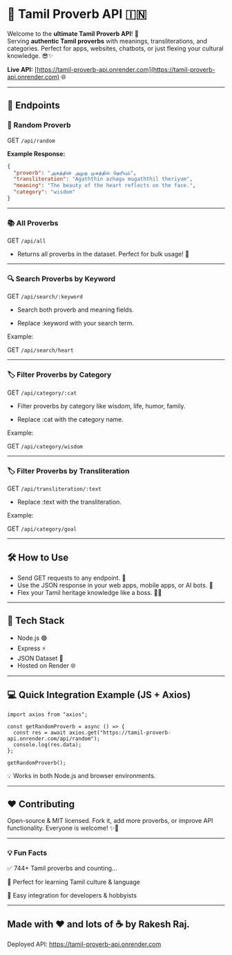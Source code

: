 # 🌟 Tamil Proverb API 🇮🇳

Welcome to the **ultimate Tamil Proverb API**! 🚀  
Serving **authentic Tamil proverbs** with meanings, transliterations, and categories. Perfect for apps, websites, chatbots, or just flexing your cultural knowledge. 😎✨

**Live API:** [https://tamil-proverb-api.onrender.com](https://tamil-proverb-api.onrender.com) 🌐

---

## 🧩 Endpoints

### 🎲 Random Proverb

GET ```/api/random```

**Example Response:**
```json
{
  "proverb": "அகத்தின் அழகு முகத்தில் தெரியும்",
  "transliteration": "Agaththin azhagu mugaththil theriyum",
  "meaning": "The beauty of the heart reflects on the face.",
  "category": "wisdom"
}
```
---
### 📚 All Proverbs

GET ```/api/all```

- Returns all proverbs in the dataset. Perfect for bulk usage! 💾

---

### 🔍 Search Proverbs by Keyword

GET ```/api/search/:keyword```

- Search both proverb and meaning fields.

- Replace :keyword with your search term.

Example:

GET ```/api/search/heart```

---

### 🏷️ Filter Proverbs by Category

GET ```/api/category/:cat```

- Filter proverbs by category like wisdom, life, humor, family.

- Replace :cat with the category name.

Example:

GET ```/api/category/wisdom```

---

### 🏷️ Filter Proverbs by Transliteration

GET ```/api/transliteration/:text```

- Replace :text with the transliteration.

Example:

GET ```/api/category/goal```

---

## 🛠️ How to Use

- Send GET requests to any endpoint. 📡  
- Use the JSON response in your web apps, mobile apps, or AI bots. 🤖  
- Flex your Tamil heritage knowledge like a boss. 💪😎  


---

## 🚀 Tech Stack

- Node.js 🟢
- Express ⚡
- JSON Dataset 📄
- Hosted on Render 🌐

---
## 💻 Quick Integration Example (JS + Axios)

```
import axios from "axios";

const getRandomProverb = async () => {
  const res = await axios.get("https://tamil-proverb-api.onrender.com/api/random");
  console.log(res.data);
};

getRandomProverb();

```

💡 Works in both Node.js and browser environments.

---

## ❤️ Contributing

Open-source & MIT licensed. Fork it, add more proverbs, or improve API functionality. Everyone is welcome! ✨🎉

---

### 💡 Fun Facts

✅ 744+ Tamil proverbs and counting…

🌱 Perfect for learning Tamil culture & language

🔗 Easy integration for developers & hobbyists

---

## Made with ❤️ and lots of ☕ by Rakesh Raj.
Deployed API: https://tamil-proverb-api.onrender.com


